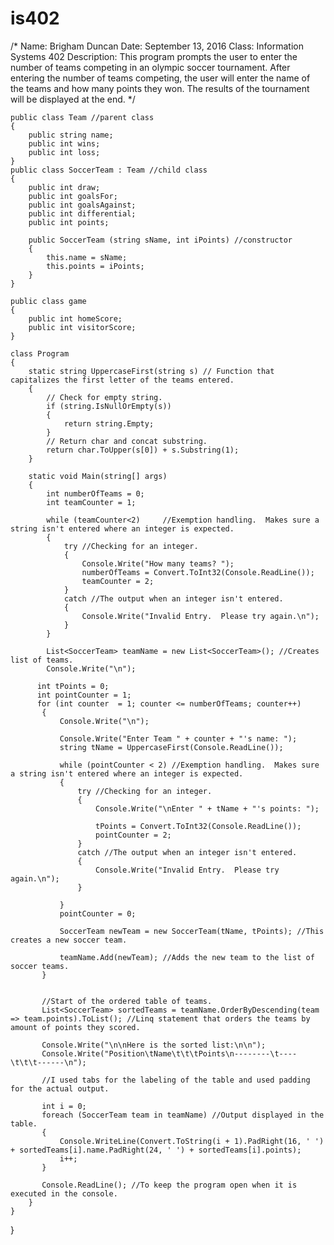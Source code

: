 # is402

/*  Name: Brigham Duncan
    Date: September 13, 2016
    Class: Information Systems 402
    Description:  This program prompts the user to enter the number of teams competing in an olympic soccer tournament.  After
    entering the number of teams competing, the user will enter the name of the teams and how many points they won.  The results 
    of the tournament will be displayed at the end.
*/


    public class Team //parent class
    {
        public string name;
        public int wins;
        public int loss;
    }
    public class SoccerTeam : Team //child class
    {
        public int draw;
        public int goalsFor;
        public int goalsAgainst;
        public int differential;
        public int points;

        public SoccerTeam (string sName, int iPoints) //constructor
        {
            this.name = sName;
            this.points = iPoints;
        }
    }

    public class game
    {
        public int homeScore;
        public int visitorScore;
    }

    class Program
    {
        static string UppercaseFirst(string s) // Function that capitalizes the first letter of the teams entered.
        {
            // Check for empty string.
            if (string.IsNullOrEmpty(s))
            {
                return string.Empty;
            }
            // Return char and concat substring.
            return char.ToUpper(s[0]) + s.Substring(1);
        }

        static void Main(string[] args) 
        {
            int numberOfTeams = 0;
            int teamCounter = 1;
            
            while (teamCounter<2)     //Exemption handling.  Makes sure a string isn't entered where an integer is expected.
            {
                try //Checking for an integer.
                {
                    Console.Write("How many teams? ");
                    numberOfTeams = Convert.ToInt32(Console.ReadLine());
                    teamCounter = 2; 
                }
                catch //The output when an integer isn't entered.
                {
                    Console.Write("Invalid Entry.  Please try again.\n");
                }
            }

            List<SoccerTeam> teamName = new List<SoccerTeam>(); //Creates list of teams.
            Console.Write("\n");

          int tPoints = 0;
          int pointCounter = 1;
          for (int counter  = 1; counter <= numberOfTeams; counter++)
           {
               Console.Write("\n");

               Console.Write("Enter Team " + counter + "'s name: ");
               string tName = UppercaseFirst(Console.ReadLine());

               while (pointCounter < 2) //Exemption handling.  Makes sure a string isn't entered where an integer is expected.
               {
                   try //Checking for an integer.
                   {
                       Console.Write("\nEnter " + tName + "'s points: ");
                       
                       tPoints = Convert.ToInt32(Console.ReadLine());
                       pointCounter = 2;
                   }
                   catch //The output when an integer isn't entered.
                   {
                       Console.Write("Invalid Entry.  Please try again.\n");
                   }
                     
               }
               pointCounter = 0;

               SoccerTeam newTeam = new SoccerTeam(tName, tPoints); //This creates a new soccer team.

               teamName.Add(newTeam); //Adds the new team to the list of soccer teams.
           }


           //Start of the ordered table of teams.
           List<SoccerTeam> sortedTeams = teamName.OrderByDescending(team => team.points).ToList(); //Linq statement that orders the teams by amount of points they scored.

           Console.Write("\n\nHere is the sorted list:\n\n");
           Console.Write("Position\tName\t\t\tPoints\n--------\t----\t\t\t------\n");

           //I used tabs for the labeling of the table and used padding for the actual output.

           int i = 0;
           foreach (SoccerTeam team in teamName) //Output displayed in the table.
           {
               Console.WriteLine(Convert.ToString(i + 1).PadRight(16, ' ') + sortedTeams[i].name.PadRight(24, ' ') + sortedTeams[i].points);
               i++;
           }

           Console.ReadLine(); //To keep the program open when it is executed in the console.
        }
    }

    
}

 
